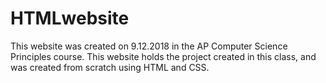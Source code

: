# HTMLwebsite
This website was created on 9.12.2018 in the AP Computer Science Principles
course. This website holds the project created in this class, and was created from
scratch using HTML and CSS.
